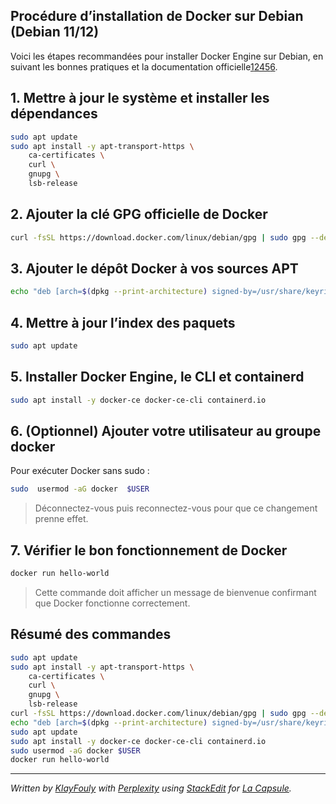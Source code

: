 ﻿## Procédure d’installation de Docker sur Debian (Debian 11/12)

Voici les étapes recommandées pour installer Docker Engine sur Debian, en suivant les bonnes pratiques et la documentation officielle[1](https://docs.docker.com/engine/install/debian/)[2](https://www.ionos.fr/digitalguide/serveur/configuration/installer-docker-sur-debian-12/)[4](https://oleks.ca/2025/05/27/installation-de-docker-sur-debian/)[5](https://www.it-connect.fr/installation-pas-a-pas-de-docker-sur-debian-11/)[6](https://aymeric-cucherousset.fr/installer-docker-debian-11/).


## **1. Mettre à jour le système et installer les dépendances**
```bash
sudo apt update 
sudo apt install -y apt-transport-https \
	ca-certificates \
	curl \
	gnupg \
	lsb-release
```

## **2. Ajouter la clé GPG officielle de Docker**
```bash
curl -fsSL https://download.docker.com/linux/debian/gpg | sudo gpg --dearmor -o /usr/share/keyrings/docker-archive-keyring.gpg
```

## **3. Ajouter le dépôt Docker à vos sources APT**
```bash
echo "deb [arch=$(dpkg --print-architecture) signed-by=/usr/share/keyrings/docker-archive-keyring.gpg] https://download.docker.com/linux/debian $(lsb_release -cs) stable" | sudo tee /etc/apt/sources.list.d/docker.list > /dev/null
```

## **4. Mettre à jour l’index des paquets**
```bash
sudo apt update 
```

## **5. Installer Docker Engine, le CLI et containerd**
```bash
sudo apt install -y docker-ce docker-ce-cli containerd.io
```

## **6. (Optionnel) Ajouter votre utilisateur au groupe docker**

Pour exécuter Docker sans sudo :
```bash
sudo  usermod -aG docker  $USER 
```
>Déconnectez-vous puis reconnectez-vous pour que ce changement prenne effet. 

## **7. Vérifier le bon fonctionnement de Docker**
```bash
docker run hello-world 
```
>Cette commande doit afficher un message de bienvenue confirmant que Docker fonctionne correctement.

## **Résumé des commandes**
```bash
sudo apt update 
sudo apt install -y apt-transport-https \
	ca-certificates \
	curl \
	gnupg \
	lsb-release
curl -fsSL https://download.docker.com/linux/debian/gpg | sudo gpg --dearmor -o /usr/share/keyrings/docker-archive-keyring.gpg 
echo "deb [arch=$(dpkg --print-architecture) signed-by=/usr/share/keyrings/docker-archive-keyring.gpg] https://download.docker.com/linux/debian $(lsb_release -cs) stable"  |  sudo tee /etc/apt/sources.list.d/docker.list > /dev/null 
sudo apt update 
sudo apt install -y docker-ce docker-ce-cli containerd.io 
sudo usermod -aG docker $USER 
docker run hello-world
```
------------
*Written by [KlayFouly](https://github.com/KlayFouly) with [Perplexity](https://www.perplexity.ai/) using [StackEdit](https://stackedit.io/) for [La Capsule](https://lacapsule.org/).*
